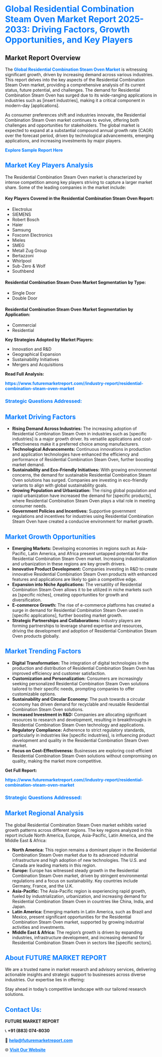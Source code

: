 <h1 style="color: #007BFF;">Global Residential Combination Steam Oven Market Report 2025-2033: Driving Factors, Growth Opportunities, and Key Players</h1>

<section id="overview">
<h2>Market Report Overview</h2>
<p>The <a href="https://www.futuremarketreport.com//industry-report/residential-combination-steam-oven-market" style="color: #007BFF; text-decoration: none;"><strong>Global Residential Combination Steam Oven Market</strong></a> is witnessing significant growth, driven by increasing demand across various industries. This report delves into the key aspects of the Residential Combination Steam Oven market, providing a comprehensive analysis of its current status, future potential, and challenges. The demand for Residential Combination Steam Oven has surged due to its wide-ranging applications in industries such as [insert industries], making it a critical component in modern-day [applications].</p>
<p>As consumer preferences shift and industries innovate, the Residential Combination Steam Oven market continues to evolve, offering both challenges and opportunities for stakeholders. The global market is expected to expand at a substantial compound annual growth rate (CAGR) over the forecast period, driven by technological advancements, emerging applications, and increasing investments by major players.</p>
</section>

<section id="overview">
<p><a href="https://www.futuremarketreport.com//request-sample/reportId=91435" style="color: #007BFF; text-decoration: none;"><strong>Explore Sample Report Here</strong></a></p>
</section>

<section id="key-players">
<h2 style="color: #007BFF;">Market Key Players Analysis</h2>
<p>The Residential Combination Steam Oven market is characterized by intense competition among key players striving to capture a larger market share. Some of the leading companies in the market include:</p>
<h4>Key Players Covered in the Residential Combination Steam Oven Report:</h4>
<ul><li>Electrolux</li><li>SIEMENS</li><li>Robert Bosch</li><li>Haier</li><li>Samsung</li><li>Foxconn Electronics</li><li>Mieles</li><li>SMEG</li><li>Metall Zug Group</li><li>Bertazzoni</li><li>Whirlpool</li><li>Sub-Zero &amp; Wolf</li><li>Southbend</li></ul>
<h4>Residential Combination Steam Oven Market Segmentation by Type:</h4>
<ul><li>Single Door</li><li>Double Door</li></ul>

<h4>Residential Combination Steam Oven Market Segmentation by Application:</h4>
<ul><li>Commercial</li><li>Residential</li></ul>
<p><strong>Key Strategies Adopted by Market Players:</strong></p>
<ul>
<li>Innovation and R&D</li>
<li>Geographical Expansion</li>
<li>Sustainability Initiatives</li>
<li>Mergers and Acquisitions</li>
</ul>
</section>

<section>
<p><strong>Read Full Analysis: </strong></p><a href="https://www.futuremarketreport.com//industry-report/residential-combination-steam-oven-market" style="color: #007BFF; text-decoration: none;"><strong>https://www.futuremarketreport.com//industry-report/residential-combination-steam-oven-market</strong></a>
<h3 style="color: #007BFF;">Strategic Questions Addressed:</h3>
</section>

<section id="driving-factors">
<h2 style="color: #007BFF;">Market Driving Factors</h2>
<ul>
<li><strong>Rising Demand Across Industries:</strong> The increasing adoption of Residential Combination Steam Oven in industries such as [specific industries] is a major growth driver. Its versatile applications and cost-effectiveness make it a preferred choice among manufacturers.</li>
<li><strong>Technological Advancements:</strong> Continuous innovations in production and application technologies have enhanced the efficiency and performance of Residential Combination Steam Oven, further boosting market demand.</li>
<li><strong>Sustainability and Eco-Friendly Initiatives:</strong> With growing environmental concerns, the demand for sustainable Residential Combination Steam Oven solutions has surged. Companies are investing in eco-friendly variants to align with global sustainability goals.</li>
<li><strong>Growing Population and Urbanization:</strong> The rising global population and rapid urbanization have increased the demand for [specific products], where Residential Combination Steam Oven plays a vital role in meeting consumer needs.</li>
<li><strong>Government Policies and Incentives:</strong> Supportive government regulations and incentives for industries using Residential Combination Steam Oven have created a conducive environment for market growth.</li>
</ul>
</section>

<section id="growth-opportunities">
<h2 style="color: #007BFF;">Market Growth Opportunities</h2>
<ul>
<li><strong>Emerging Markets:</strong> Developing economies in regions such as Asia-Pacific, Latin America, and Africa present untapped potential for the Residential Combination Steam Oven market. Increasing industrialization and urbanization in these regions are key growth drivers.</li>
<li><strong>Innovative Product Development:</strong> Companies investing in R&D to create innovative Residential Combination Steam Oven products with enhanced features and applications are likely to gain a competitive edge.</li>
<li><strong>Expansion into Niche Applications:</strong> The versatility of Residential Combination Steam Oven allows it to be utilized in niche markets such as [specific niches], creating opportunities for growth and diversification.</li>
<li><strong>E-commerce Growth:</strong> The rise of e-commerce platforms has created a surge in demand for Residential Combination Steam Oven used in [specific applications], further boosting market growth.</li>
<li><strong>Strategic Partnerships and Collaborations:</strong> Industry players are forming partnerships to leverage shared expertise and resources, driving the development and adoption of Residential Combination Steam Oven products globally.</li>
</ul>
</section>

<section id="trending-factors">
<h2 style="color: #007BFF;">Market Trending Factors</h2>
<ul>
<li><strong>Digital Transformation:</strong> The integration of digital technologies in the production and distribution of Residential Combination Steam Oven has improved efficiency and customer satisfaction.</li>
<li><strong>Customization and Personalization:</strong> Consumers are increasingly seeking personalized Residential Combination Steam Oven solutions tailored to their specific needs, prompting companies to offer customizable options.</li>
<li><strong>Sustainability and Circular Economy:</strong> The push towards a circular economy has driven demand for recyclable and reusable Residential Combination Steam Oven solutions.</li>
<li><strong>Increased Investment in R&D:</strong> Companies are allocating significant resources to research and development, resulting in breakthroughs in Residential Combination Steam Oven technology and applications.</li>
<li><strong>Regulatory Compliance:</strong> Adherence to strict regulatory standards, particularly in industries like [specific industries], is influencing product development and quality in the Residential Combination Steam Oven market.</li>
<li><strong>Focus on Cost-Effectiveness:</strong> Businesses are exploring cost-efficient Residential Combination Steam Oven solutions without compromising on quality, making the market more competitive.</li>
</ul>
</section>

<section>
<p><strong>Get Full Report: </strong></p><a href="https://www.futuremarketreport.com//industry-report/residential-combination-steam-oven-market" style="color: #007BFF; text-decoration: none;"><strong>https://www.futuremarketreport.com//industry-report/residential-combination-steam-oven-market</strong></a>
<h3 style="color: #007BFF;">Strategic Questions Addressed:</h3>
</section>


<section id="regional-analysis">
<h2 style="color: #007BFF;">Market Regional Analysis</h2>
<p>The global Residential Combination Steam Oven market exhibits varied growth patterns across different regions. The key regions analyzed in this report include North America, Europe, Asia-Pacific, Latin America, and the Middle East & Africa:</p>
<ul>
<li><strong>North America:</strong> This region remains a dominant player in the Residential Combination Steam Oven market due to its advanced industrial infrastructure and high adoption of new technologies. The U.S. and Canada are leading markets in this region.</li>
<li><strong>Europe:</strong> Europe has witnessed steady growth in the Residential Combination Steam Oven market, driven by stringent environmental regulations and a focus on sustainability. Key countries include Germany, France, and the U.K.</li>
<li><strong>Asia-Pacific:</strong> The Asia-Pacific region is experiencing rapid growth, fueled by industrialization, urbanization, and increasing demand for Residential Combination Steam Oven in countries like China, India, and Japan.</li>
<li><strong>Latin America:</strong> Emerging markets in Latin America, such as Brazil and Mexico, present significant opportunities for the Residential Combination Steam Oven market, supported by growing industrial activities and investments.</li>
<li><strong>Middle East & Africa:</strong> The region’s growth is driven by expanding industries, infrastructure development, and increasing demand for Residential Combination Steam Oven in sectors like [specific sectors].</li>
</ul>
</section>

<footer>
<h2 style="color: #007BFF;">About FUTURE MARKET REPORT</h2>
<p>We are a trusted name in market research and advisory services, delivering actionable insights and strategic support to businesses across diverse industries. Our expertise lies in offering:</p>

<p>Stay ahead in today’s competitive landscape with our tailored research solutions.</p>

<h2 style="color: #007BFF;">Contact Us:</h2>
<p><strong>FUTURE MARKET REPORT</strong></p>
<p>📞 <strong>+91 (883) 074-8030</strong></p>
<p>📧 <strong><a href="mailto:help@futuremarketreport.com" style="color: #007BFF;">help@futuremarketreport.com</a></strong></p>
<p>🌐 <strong><a href="https://www.futuremarketreport.com/" style="color: #007BFF;">Visit Our Website</a></strong></p>
</footer>